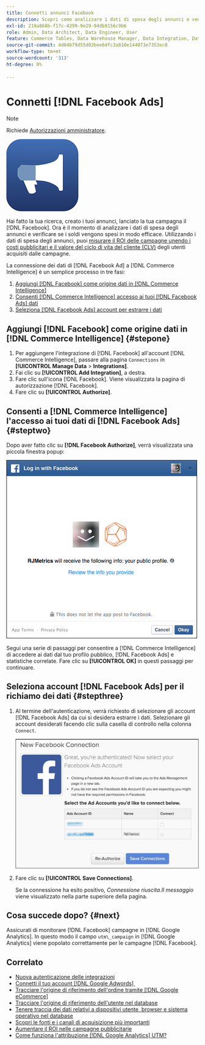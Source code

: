 ```yaml
---
title: Connetti annunci Facebook
description: Scopri come analizzare i dati di spesa degli annunci e vedere se i tuoi soldi vengono spesi in modo efficace.
exl-id: 219a868b-f17c-4299-9e29-94db9156c9b6
role: Admin, Data Architect, Data Engineer, User
feature: Commerce Tables, Data Warehouse Manager, Data Integration, Data Import/Export
source-git-commit: 4d04b79d55d02bee6dfc3a810e144073e7353ec0
workflow-type: tm+mt
source-wordcount: '313'
ht-degree: 0%

---
```


# Connetti [!DNL Facebook Ads]

>[!NOTE]
>
>Richiede [Autorizzazioni amministratore](../../../administrator/user-management/user-management.md).

![Logo di Facebook Ads](../../../assets/facebook-ads-logo.png)

Hai fatto la tua ricerca, creato i tuoi annunci, lanciato la tua campagna il [!DNL Facebook]. Ora è il momento di analizzare i dati di spesa degli annunci e verificare se i soldi vengono spesi in modo efficace. Utilizzando i dati di spesa degli annunci, puoi [misurare il ROI delle campagne unendo i costi pubblicitari e il valore del ciclo di vita del cliente (CLV)](../../../data-analyst/analysis/roi-ad-camp.md) degli utenti acquisiti dalle campagne.

La connessione dei dati di [!DNL Facebook Ad] a [!DNL Commerce Intelligence] è un semplice processo in tre fasi:

1. [Aggiungi [!DNL Facebook] come origine dati in [!DNL Commerce Intelligence]](#stepone)
1. [Consenti [!DNL Commerce Intelligence] accesso ai tuoi [!DNL Facebook Ads] dati](#steptwo)
1. [Seleziona [!DNL Facebook Ads] account per estrarre i dati](#stepthree)

## Aggiungi [!DNL Facebook] come origine dati in [!DNL Commerce Intelligence] {#stepone}

1. Per aggiungere l&#39;integrazione di [!DNL Facebook] all&#39;account [!DNL Commerce Intelligence], passare alla pagina `Connections` in **[!UICONTROL Manage Data** > **Integrations]**.
1. Fai clic su **[!UICONTROL Add Integration]**, a destra.
1. Fare clic sull&#39;icona [!DNL Facebook]. Viene visualizzata la pagina di autorizzazione [!DNL Facebook].
1. Fare clic su **[!UICONTROL Authorize]**.

## Consenti a [!DNL Commerce Intelligence] l&#39;accesso ai tuoi dati di [!DNL Facebook Ads] {#steptwo}

Dopo aver fatto clic su **[!DNL Facebook Authorize]**, verrà visualizzata una piccola finestra popup:

![Finestra di dialogo autorizzazione di accesso Facebook per Commerce Intelligence](../../../assets/Facebook_Access_Popup.png)

Segui una serie di passaggi per consentire a [!DNL Commerce Intelligence] di accedere ai dati dal tuo profilo pubblico, [!DNL Facebook Ads] e statistiche correlate. Fare clic su **[!UICONTROL OK]** in questi passaggi per continuare.

## Seleziona account [!DNL Facebook Ads] per il richiamo dei dati {#stepthree}

1. Al termine dell&#39;autenticazione, verrà richiesto di selezionare gli account [!DNL Facebook Ads] da cui si desidera estrarre i dati. Selezionare gli account desiderati facendo clic sulla casella di controllo nella colonna `Connect`.

   ![Interfaccia di selezione account Facebook Ad](../../../assets/Facebook_Ad_Accounts.png)

1. Fare clic su **[!UICONTROL Save Connections]**.

   Se la connessione ha esito positivo, *Connessione riuscita.Il messaggio* viene visualizzato nella parte superiore della pagina.

## Cosa succede dopo? {#next}

Assicurati di monitorare [!DNL Facebook] campagne in [!DNL Google Analytics]. In questo modo il campo `utm\_campaign` in [!DNL Google Analytics] viene popolato correttamente per le campagne [!DNL Facebook].

## Correlato

* [Nuova autenticazione delle integrazioni](https://experienceleague.adobe.com/docs/commerce-knowledge-base/kb/how-to/mbi-reauthenticating-integrations.html?lang=it)
* [Connetti il tuo account  [!DNL Google Adwords] &#x200B;](../integrations/google-ecommerce.md)
* [Tracciare l&#39;origine di riferimento dell&#39;ordine tramite [!DNL Google eCommerce]](../integrations/google-ecommerce.md)
* [Tracciare l&#39;origine di riferimento dell&#39;utente nel database](../../analysis/google-track-user-acq.md)
* [Tenere traccia dei dati relativi a dispositivi utente, browser e sistema operativo nel database](../../analysis/track-usr-dev-browser.md)
* [Scopri le fonti e i canali di acquisizione più importanti](../../analysis/most-value-source-channel.md)
* [Aumentare il ROI nelle campagne pubblicitarie](../../analysis/roi-ad-camp.md)
* [Come funziona l&#39;attribuzione  [!DNL Google Analytics] UTM?](../../analysis/utm-attributes.md)
